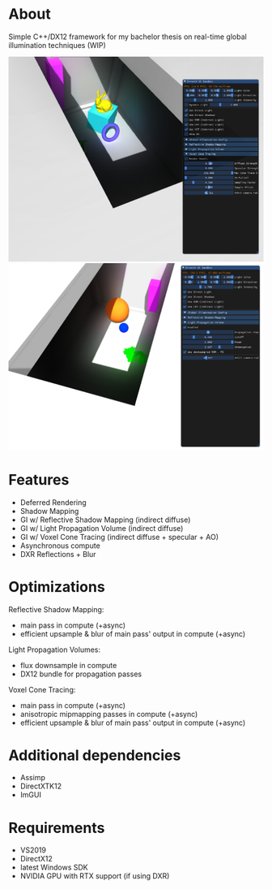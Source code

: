 # About
Simple C++/DX12 framework for my bachelor thesis on real-time global illumination techniques
(WIP)

![picture](screenshots/vct.png)
![picture](screenshots/lpv.png)

# Features
- Deferred Rendering
- Shadow Mapping
- GI w/ Reflective Shadow Mapping (indirect diffuse)
- GI w/ Light Propagation Volume (indirect diffuse)
- GI w/ Voxel Cone Tracing (indirect diffuse + specular + AO)
- Asynchronous compute
- DXR Reflections + Blur

# Optimizations
Reflective Shadow Mapping:
- main pass in compute (+async)
- efficient upsample & blur of main pass' output in compute (+async)

Light Propagation Volumes:
- flux downsample in compute
- DX12 bundle for propagation passes

Voxel Cone Tracing:
- main pass in compute (+async)
- anisotropic mipmapping passes in compute (+async)
- efficient upsample & blur of main pass' output in compute (+async)

# Additional dependencies
- Assimp
- DirectXTK12
- ImGUI

# Requirements
- VS2019
- DirectX12
- latest Windows SDK
- NVIDIA GPU with RTX support (if using DXR)
